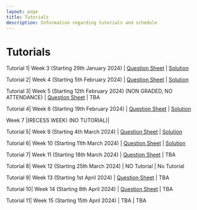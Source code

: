 ```yaml
---
layout: page
title: Tutorials
description: Information regarding tutorials and schedule 
---
```


# Tutorials

Tutorial 1| Week 3 (Starting 29th January 2024) | [Question Sheet](https://weiserlab.github.io/wirelessnetworking/Tutorial1_amended.pdf) | [Solution](https://weiserlab.github.io/wirelessnetworking/tut1_solution.pdf)

Tutorial 2| Week 4 (Starting 5th February 2024) | [Question Sheet](https://weiserlab.github.io/wirelessnetworking/Tutorial2_v2.pdf) | [Solution](https://weiserlab.github.io/wirelessnetworking/Tutorial2_Solutions.pdf)

Tutorial 3| Week 5 (Starting 12th February 2024) (NON GRADED, NO ATTENDANCE) | [Question Sheet](https://weiserlab.github.io/wirelessnetworking/Tutorial3.pdf)  | TBA

Tutorial 4| Week 6 (Starting 19th February 2024) | [Question Sheet](https://weiserlab.github.io/wirelessnetworking/Tutorial4.pdf) | [Solution](https://weiserlab.github.io/wirelessnetworking/Tutorial4_solution.pdf)

Week 7  |(RECESS WEEK) (NO TUTORIAL)|

Tutorial 5| Week 9 (Starting 4th March 2024) | [Question Sheet](https://weiserlab.github.io/wirelessnetworking/Tutorial5.pdf) | [Solution](https://weiserlab.github.io/wirelessnetworking/Tutorial5_solution.pdf)

Tutorial 6| Week 10 (Starting 11th March 2024) |  [Question Sheet](https://weiserlab.github.io/wirelessnetworking/Tutorial6.pdf) | [Solution](https://weiserlab.github.io/wirelessnetworking/Tutorial6_solutions.pdf)

Tutorial 7| Week 11 (Starting 18th March 2024) | [Question Sheet](https://weiserlab.github.io/wirelessnetworking/Tutorial7.pdf)  | TBA

Tutorial 8| Week 12 (Starting 25th March 2024) | NO Tutorial | No Tutorial

Tutorial 9| Week 13 (Starting 1st April 2024) | [Question Sheet](https://weiserlab.github.io/wirelessnetworking/Tutorial8.pdf) | TBA

Tutorial 10| Week 14 (Starting 8th April 2024) | [Question Sheet](https://weiserlab.github.io/wirelessnetworking/Tutorial9.pdf)  | TBA

Tutorial 11| Week 15 (Starting 15th April 2024) | TBA | TBA
